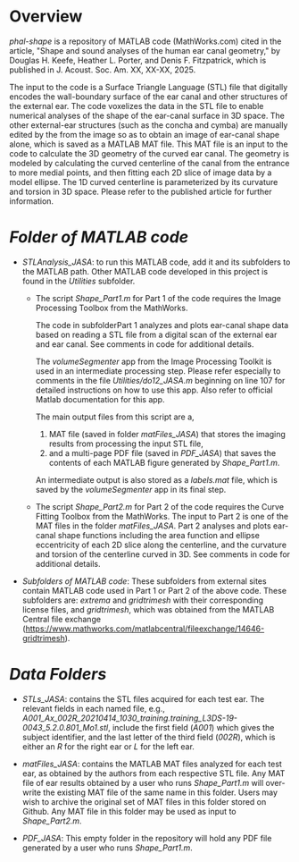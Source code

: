 # Overview
_phal-shape_ is a repository of MATLAB code (MathWorks.com) cited in the article, "Shape and sound analyses of the human ear canal geometry," by Douglas H. Keefe, Heather L. Porter, and Denis F. Fitzpatrick, which is published in J. Acoust. Soc. Am. XX, XX-XX, 2025. 

The input to the code is a Surface Triangle Language (STL) file that digitally encodes the wall-boundary surface of the ear canal and other structures of the external ear. The code voxelizes the data in the STL file to enable numerical analyses of the shape of the ear-canal surface in 3D space. The other external-ear structures (such as the concha and cymba) are manually edited by the from the image so as to obtain an image of ear-canal shape alone, which is saved as a MATLAB MAT file. This MAT file is an input to the code to calculate the 3D geometry of the curved ear canal. The geometry is modeled by calculating the curved centerline of the canal from the entrance to more medial points, and then fitting each 2D slice of image data by a model ellipse. The 1D curved centerline is parameterized by its curvature and torsion in 3D space. Please refer to the published article for further information. 

# _Folder of MATLAB code_

- _STLAnalysis_JASA_: to run this MATLAB code, add it and its subfolders to the MATLAB path. Other MATLAB code developed in this project is found in the _Utilities_ subfolder.
    - The script _Shape_Part1.m_ for Part 1 of the code requires the Image Processing Toolbox from the MathWorks.

      The code in subfolderPart 1 analyzes and plots ear-canal shape data based on reading a STL file from a digital scan of the external ear and ear canal. See comments in code for additional details.

      The _volumeSegmenter_ app from the Image Processing Toolkit is used in an intermediate processing step. Please refer especially to comments in the file _Utilities/do12_JASA.m_ beginning on line 107 for detailed instructions on how to use this app. Also refer to official Matlab documentation for this app.
      
      The main output files from this script are a,
      1. MAT file (saved in folder _matFiles_JASA_) that stores the imaging results from processing the input STL file,
      2. and a multi-page PDF file (saved in _PDF_JASA_) that saves the contents of each MATLAB figure generated by _Shape_Part1.m_.

      An intermediate output is also stored as a _labels.mat_ file, which is saved by the _volumeSegmenter_ app in its final step.
                  
    - The script _Shape_Part2.m_ for Part 2 of the code requires the Curve Fitting Toolbox from the MathWorks. The input to Part 2 is one of the MAT files in the folder _matFiles_JASA_. Part 2 analyses and plots ear-canal shape functions including the area function and ellipse eccentricity of each 2D slice along the centerline, and the curvature and torsion of the centerline curved in 3D.  See comments in code for additional details.

- _Subfolders of MATLAB code_: These subfolders from external sites contain MATLAB code used in Part 1 or Part 2 of the above code. These subfolders are: _extrema_ and _gridtrimesh_ with their corresponding license files, and  _gridtrimesh_, which was obtained from the MATLAB Central file exchange (https://www.mathworks.com/matlabcentral/fileexchange/14646-gridtrimesh).  

# _Data Folders_
- _STLs_JASA_: contains the STL files acquired for each test ear. The relevant fields in each named file, e.g., _A001_Ax_002R_20210414_1030_training.training_L3DS-19-0043_5.2.0.801_Mo1.stl_, include the first field (_A001_) which gives the subject identifier, and the last letter of the third field (_002R_), which is either an _R_ for the right ear or _L_ for the left ear.

- _matFiles_JASA_: contains the MATLAB MAT files analyzed for each test ear, as obtained by the authors from each respective STL file. Any MAT file of ear results obtained by a user who runs _Shape_Part1.m_ will over-write the existing MAT file of the same name in this folder. Users may wish to archive the original set of MAT files in this folder stored on Github. Any MAT file in this folder may be used as input to _Shape_Part2.m_.

- _PDF_JASA_: This empty folder in the repository will hold any PDF file generated by a user who runs _Shape_Part1.m_.
